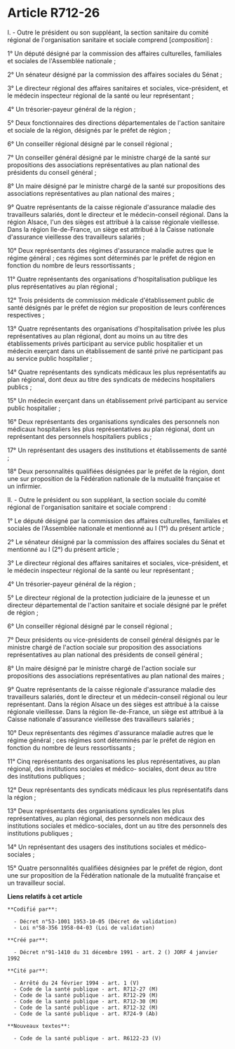 # Article R712-26

I. - Outre le président ou son suppléant, la section sanitaire du comité régional de l'organisation sanitaire et sociale
comprend [*composition*] :

1° Un député désigné par la commission des affaires culturelles, familiales et sociales de l'Assemblée nationale ;

2° Un sénateur désigné par la commission des affaires sociales du Sénat ;

3° Le directeur régional des affaires sanitaires et sociales, vice-président, et le médecin inspecteur régional de la santé
ou leur représentant ;

4° Un trésorier-payeur général de la région ;

5° Deux fonctionnaires des directions départementales de l'action sanitaire et sociale de la région, désignés par le préfet
de région ;

6° Un conseiller régional désigné par le conseil régional ;

7° Un conseiller général désigné par le ministre chargé de la santé sur propositions des associations représentatives au plan
national des présidents du conseil général ;

8° Un maire désigné par le ministre chargé de la santé sur propositions des associations représentatives au plan national des
maires ;

9° Quatre représentants de la caisse régionale d'assurance maladie des travailleurs salariés, dont le directeur et le
médecin-conseil régional. Dans la région Alsace, l'un des sièges est attribué à la caisse régionale vieillesse. Dans la
région Ile-de-France, un siège est attribué à la Caisse nationale d'assurance vieillesse des travailleurs salariés ;

10° Deux représentants des régimes d'assurance maladie autres que le régime général ; ces régimes sont déterminés par le
préfet de région en fonction du nombre de leurs ressortissants ;

11° Quatre représentants des organisations d'hospitalisation publique les plus représentatives au plan régional ;

12° Trois présidents de commission médicale d'établissement public de santé désignés par le préfet de région sur proposition
de leurs conférences respectives ;

13° Quatre représentants des organisations d'hospitalisation privée les plus représentatives au plan régional, dont au moins
un au titre des établissements privés participant au service public hospitalier et un médecin exerçant dans un établissement
de santé privé ne participant pas au service public hospitalier ;

14° Quatre représentants des syndicats médicaux les plus représentatifs au plan régional, dont deux au titre des syndicats de
médecins hospitaliers publics ;

15° Un médecin exerçant dans un établissement privé participant au service public hospitalier ;

16° Deux représentants des organisations syndicales des personnels non médicaux hospitaliers les plus représentatives au plan
régional, dont un représentant des personnels hospitaliers publics ;

17° Un représentant des usagers des institutions et établissements de santé ;

18° Deux personnalités qualifiées désignées par le préfet de la région, dont une sur proposition de la Fédération nationale
de la mutualité française et un infirmier.

II. - Outre le président ou son suppléant, la section sociale du comité régional de l'organisation sanitaire et sociale
comprend :

1° Le député désigné par la commission des affaires culturelles, familiales et sociales de l'Assemblée nationale et mentionné
au I (1°) du présent article ;

2° Le sénateur désigné par la commission des affaires sociales du Sénat et mentionné au I (2°) du présent article ;

3° Le directeur régional des affaires sanitaires et sociales, vice-président, et le médecin inspecteur régional de la santé
ou leur représentant ;

4° Un trésorier-payeur général de la région ;

5° Le directeur régional de la protection judiciaire de la jeunesse et un directeur départemental de l'action sanitaire et
sociale désigné par le préfet de région ;

6° Un conseiller régional désigné par le conseil régional ;

7° Deux présidents ou vice-présidents de conseil général désignés par le ministre chargé de l'action sociale sur proposition
des associations représentatives au plan national des présidents de conseil général ;

8° Un maire désigné par le ministre chargé de l'action sociale sur propositions des associations représentatives au plan
national des maires ;

9° Quatre représentants de la caisse régionale d'assurance maladie des travailleurs salariés, dont le directeur et un
médecin-conseil régional ou leur représentant. Dans la région Alsace un des sièges est attribué à la caisse régionale
vieillesse. Dans la région Ile-de-France, un siège est attribué à la Caisse nationale d'assurance vieillesse des travailleurs
salariés ;

10° Deux représentants des régimes d'assurance maladie autres que le régime général ; ces régimes sont déterminés par le
préfet de région en fonction du nombre de leurs ressortissants ;

11° Cinq représentants des organisations les plus représentatives, au plan régional, des institutions sociales et médico-
sociales, dont deux au titre des institutions publiques ;

12° Deux représentants des syndicats médicaux les plus représentatifs dans la région ;

13° Deux représentants des organisations syndicales les plus représentatives, au plan régional, des personnels non médicaux
des institutions sociales et médico-sociales, dont un au titre des personnels des institutions publiques ;

14° Un représentant des usagers des institutions sociales et médico-sociales ;

15° Quatre personnalités qualifiées désignées par le préfet de région, dont une sur proposition de la Fédération nationale de
la mutualité française et un travailleur social.

**Liens relatifs à cet article**

	**Codifié par**:

	  - Décret n°53-1001 1953-10-05 (Décret de validation)
	  - Loi n°58-356 1958-04-03 (Loi de validation)

	**Créé par**:

	  - Décret n°91-1410 du 31 décembre 1991 - art. 2 () JORF 4 janvier 1992

	**Cité par**:

	  - Arrêté du 24 février 1994 - art. 1 (V)
	  - Code de la santé publique - art. R712-27 (M)
	  - Code de la santé publique - art. R712-29 (M)
	  - Code de la santé publique - art. R712-30 (M)
	  - Code de la santé publique - art. R712-32 (M)
	  - Code de la santé publique - art. R724-9 (Ab)

	**Nouveaux textes**:

	  - Code de la santé publique - art. R6122-23 (V)

